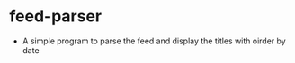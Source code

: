 feed-parser
===========

- A simple program to parse the feed and display the titles with oirder by date
